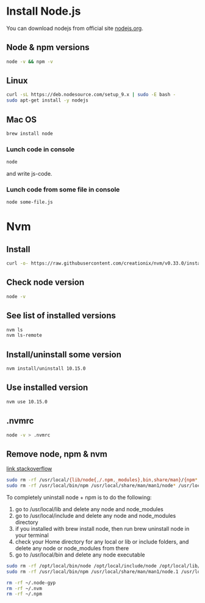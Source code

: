 # Install Node.js

You can download nodejs from official site [nodejs.org](https://nodejs.org/ru/).

## Node & npm versions

```bash
node -v && npm -v
```

## Linux

```bash
curl -sL https://deb.nodesource.com/setup_9.x | sudo -E bash -
sudo apt-get install -y nodejs
```

## Mac OS

```bash
brew install node
```

### Lunch code in console

```bash
node
```

and write js-code.

### Lunch code from some file in console

```bash
node some-file.js
```

# Nvm

## Install

```bash
curl -o- https://raw.githubusercontent.com/creationix/nvm/v0.33.0/install.sh | bash
```

## Check node version

```bash
node -v
```

## See list of installed versions

```bash
nvm ls
nvm ls-remote
```

## Install/uninstall some version

```bash
nvm install/uninstall 10.15.0
```

## Use installed version

```bash
nvm use 10.15.0
```

## .nvmrc

```bash
node -v > .nvmrc
```

## Remove node, npm & nvm

[link stackoverflow](https://stackoverflow.com/questions/11177954/how-do-i-completely-uninstall-node-js-and-reinstall-from-beginning-mac-os-x)

```bash
sudo rm -rf /usr/local/{lib/node{,/.npm,_modules},bin,share/man}/{npm*,node*,man1/node*}
sudo rm -rf /usr/local/bin/npm /usr/local/share/man/man1/node* /usr/local/lib/dtrace/node.d ~/.npm ~/.node-gyp
```

To completely uninstall node + npm is to do the following:

1. go to /usr/local/lib and delete any node and node_modules
2. go to /usr/local/include and delete any node and node_modules directory
3. if you installed with brew install node, then run brew uninstall node in your terminal
4. check your Home directory for any local or lib or include folders, and delete any node or node_modules from there
5. go to /usr/local/bin and delete any node executable

```bash
sudo rm -rf /opt/local/bin/node /opt/local/include/node /opt/local/lib/node_modules
sudo rm -rf /usr/local/bin/npm /usr/local/share/man/man1/node.1 /usr/local/lib/dtrace/node.d

rm -rf ~/.node-gyp
rm -rf ~/.nvm
rm -rf ~/.npm
```
